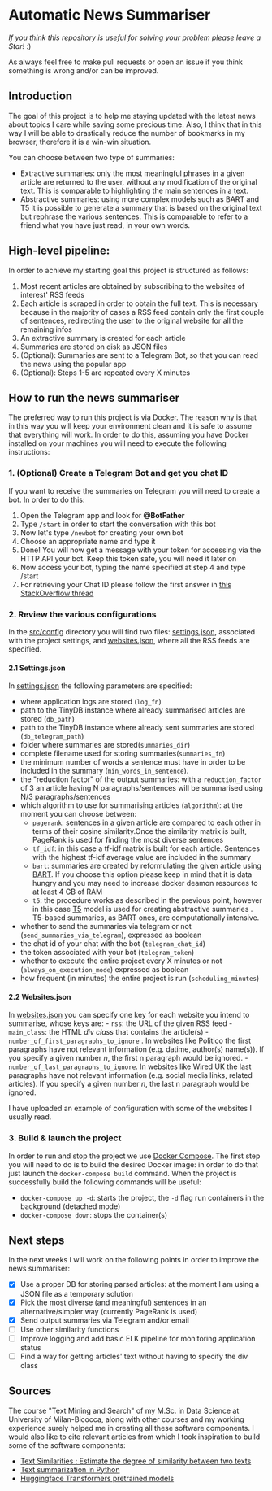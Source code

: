 # Automatic News Summariser
*If you think this repository is useful for solving your problem please leave a Star!* :)

As always feel free to make pull requests or open an issue if you think something is wrong and/or can be improved.
## Introduction

The goal of this project is to help me staying updated with the latest news about topics I care while saving some precious time. Also, I think that in this way I will be able to drastically reduce the number of bookmarks in my browser, therefore it is a win-win situation.

You can choose between two type of summaries:
- Extractive summaries: only the most meaningful phrases in a given article are returned to the user, without any modification of the original text. This is comparable to highlighting the main sentences in a text.
- Abstractive summaries: using more complex models such as BART and T5 it is possible to generate a summary that is based on the original text but rephrase the various sentences. This is comparable to refer to a friend what you have just read, in your own words.

## High-level pipeline:
In order to achieve my starting goal this project is structured as follows:

1. Most recent articles are obtained by subscribing to the websites of interest' RSS feeds
2. Each article is scraped in order to obtain the full text. This is necessary because in the majority of cases a RSS feed contain only the first couple of sentences, redirecting the user to the original website for all the remaining infos
3. An extractive summary is created for each article
4. Summaries are stored on disk as JSON files
5. (Optional): Summaries are sent to a Telegram Bot, so that you can read the news using the popular app
6. (Optional): Steps 1-5 are repeated every X minutes

## How to run the news summariser
The preferred way to run this project is via Docker. The reason why is that in this way you will keep your environment clean and it is safe to assume that everything will work. In order to do this, assuming you have Docker installed on your machines you will need to execute the following instructions:
### 1. (Optional) Create a Telegram Bot and get you chat ID
If you want to receive the summaries on Telegram you will need to create a bot. In order to do this:
1. Open the Telegram app and look for **@BotFather**
2. Type ```/start``` in order to start the conversation with this bot
3. Now let's type ```/newbot``` for creating your own bot
4. Choose an appropriate name and type it
5. Done! You will now get a message with your token for accessing via the HTTP API your bot. Keep this token safe, you will need it later on
6. Now access your bot, typing the name specified at step 4 and type /start
7. For retrieving your Chat ID please follow the first answer in [this StackOverflow thread](https://stackoverflow.com/questions/32423837/telegram-bot-how-to-get-a-group-chat-id)
 
### 2. Review the various configurations
In the [src/config](src/config) directory you will find two files: [settings.json](src/config/settings.json), associated with the project settings, and [websites.json](src/config/websites.json), where all the RSS feeds are specified.
#### 2.1 Settings.json 
In [settings.json](src/config/settings.json) the following parameters are specified:
- where application logs are stored (```log_fn```)
- path to the TinyDB instance where already summarised articles are stored (```db_path```)
- path to the TinyDB instance where already sent summaries are stored (```db_telegram_path```)
- folder where summaries are stored(```summaries_dir```)
- complete filename used for storing summaries(```summaries_fn```)
- the minimum number of words a sentence must have in order to be included in the summary (```min_words_in_sentence```). 
- the "reduction factor" of the output summaries: with a ```reduction_factor``` of 3 an article having N paragraphs/sentences will be summarised using N/3 paragraphs/sentences
- which algorithm to use for summarising articles (```algorithm```): at the moment you can choose between:
    - ```pagerank```: sentences in a given article are compared to each other in terms of their cosine similarity.Once the similarity matrix is built, PageRank is used for finding the most diverse sentences
    - ```tf_idf```: in this case a tf-idf matrix is built for each article. Sentences with the highest tf-idf average value are included in the summary
    - ```bart```: summaries are created by reformulating the given article using [BART](https://arxiv.org/abs/1910.13461). If you choose this option please keep in mind that it is data hungry and you may need to increase docker deamon resources to at least 4 GB of RAM
    - ```t5```: the procedure works as described in the previous point, however in this case [T5](https://arxiv.org/abs/1910.10683) model is used for creating abstractive summaries . T5-based summaries, as BART ones, are computationally intensive. 
- whether to send the summaries via telegram or not (```send_summaries_via_telegram```), expressed as boolean
- the chat id of your chat with the bot (```telegram_chat_id```)
- the token associated with your bot (```telegram_token```)
- whether to execute the entire project every X minutes or not (```always_on_execution_mode```) expressed as boolean
- how frequent (in minutes) the entire project is run (```scheduling_minutes```)

#### 2.2 Websites.json
In [websites.json](src/config/websites.json) you can specify one key for each website you intend to summarise, whose keys are:
    - ```rss```: the URL of the given RSS feed
    - ```main_class```: the HTML *div class* that contains the article(s)
    - ```number_of_first_paragraphs_to_ignore``` . In websites like Politico the first paragraphs have not relevant information (e.g. datime, author(s) name(s)).
        If you specify a given number *n*, the first n paragraph would be ignored.
    - ```number_of_last_paragraphs_to_ignore```. In websites like Wired UK the last paragraphs have not relevant information (e.g. social media links, related articles).
        If you specify a given number *n*, the last n paragraph would be ignored.

I have uploaded an example of configuration with some of the websites I usually read.
### 3. Build & launch the project

In order to run and stop the project we use [Docker Compose](https://docs.docker.com/compose/).
The first step you will need to do is to build the desired Docker image: in order to do that just launch the `docker-compose build` command.
When the project is successfully build the following commands will be useful:

- `docker-compose up -d`: starts the project, the `-d` flag run containers in the background (detached mode)
- `docker-compose down`: stops the container(s)

## Next steps

In the next weeks I will work on the following points in order to improve the news summariser:
- [X] Use a proper DB for storing parsed articles: at the moment I am using a JSON file as a temporary solution
- [X] Pick the most diverse (and meaningful) sentences in an alternative/simpler way (currently PageRank is used)
- [X] Send output summaries via Telegram and/or email
- [ ] Use other similarity functions
- [ ] Improve logging and add basic ELK pipeline for monitoring application status
- [ ] Find a way for getting articles' text without having to specify the div class

## Sources

The course "Text Mining and Search" of my M.Sc. in Data Science at University of Milan-Bicocca, along with other courses and my working experience surely helped me in creating all these software components. I would also like to cite relevant articles from which I took inspiration to build some of the software components:
- [Text Similarities : Estimate the degree of similarity between two texts](https://medium.com/@adriensieg/text-similarities-da019229c894)
- [Text summarization in Python](https://towardsdatascience.com/text-summarization-in-python-3f5a25418606?gi=1d335d30c03d)
- [Huggingface Transformers pretrained models](https://github.com/huggingface/transformers)

